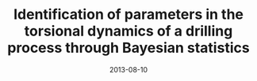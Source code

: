 ---
title: "Identification of parameters in the torsional dynamics of a drilling process through Bayesian statistics"
authors: "M. G. Sandoval, A. Cunha Jr, and R. Sampaio"
journal: "Mecánica Computacional"
year: "2013"
volume: "32"
number: 
pages: "763-773"
doi: "http://www.cimec.org.ar/ojs/index.php/mc/article/view/4388/4318"
pdf: "http://www.cimec.org.ar/ojs/index.php/mc/article/view/4388/4318"
arxiv: 
hal: "https://hal.archives-ouvertes.fr/hal-01446444"
image: "GraphicalAbstract_Paper_2013_MC.png"
layout: none
date: 2013-08-10
collection: publications
category: manuscripts
permalink: /publications/JournalPaper_2013_MC_v32_pp763-773
---